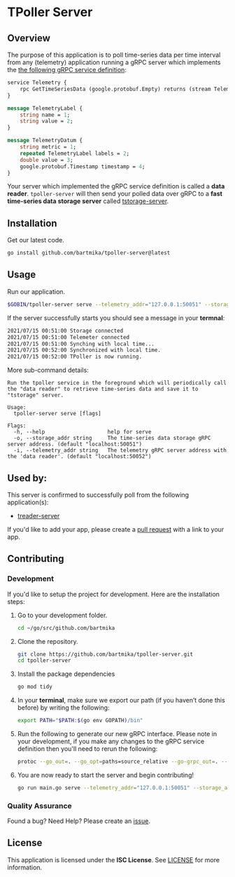 # TPoller Server
## Overview
The purpose of this application is to poll time-series data per time interval from any (telemetry) application running a gRPC server which implements the [the following gRPC service definition](/proto/telemetry.proto):

```protobuf
service Telemetry {
    rpc GetTimeSeriesData (google.protobuf.Empty) returns (stream TelemetryDatum) {}
}

message TelemetryLabel {
    string name = 1;
    string value = 2;
}

message TelemetryDatum {
    string metric = 1;
    repeated TelemetryLabel labels = 2;
    double value = 3;
    google.protobuf.Timestamp timestamp = 4;
}
```

Your server which implemented the gRPC service definition is called a **data reader**. `tpoller-server` will then send your polled data over gRPC to a **fast time-series data storage server** called [tstorage-server](https://github.com/bartmika/tstorage-server).

## Installation

Get our latest code.

```bash
go install github.com/bartmika/tpoller-server@latest
```

## Usage
Run our application.

```bash
$GOBIN/tpoller-server serve --telemetry_addr="127.0.0.1:50051" --storage_addr="127.0.0.1:50052"
```

If the server successfully starts you should see a message in your **termnal**:

```bash
2021/07/15 00:51:00 Storage connected
2021/07/15 00:51:00 Telemeter connected
2021/07/15 00:51:00 Synching with local time...
2021/07/15 00:52:00 Synchronized with local time.
2021/07/15 00:52:00 TPoller is now running.
```

More sub-command details:


```text
Run the tpoller service in the foreground which will periodically call the "data reader" to retrieve time-series data and save it to "tstorage" server.

Usage:
  tpoller-server serve [flags]

Flags:
  -h, --help                    help for serve
  -o, --storage_addr string     The time-series data storage gRPC server address. (default "localhost:50051")
  -i, --telemetry_addr string   The telemetry gRPC server address with the 'data reader'. (default "localhost:50052")
```

## Used by:
This server is confirmed to successfully poll from the following application(s):
* [treader-server](https://github.com/bartmika/treader-server)

If you'd like to add your app, please create a [pull request](https://github.com/bartmika/tpoller-server/pulls) with a link to your app.

## Contributing
### Development
If you'd like to setup the project for development. Here are the installation steps:

1. Go to your development folder.

    ```bash
    cd ~/go/src/github.com/bartmika
    ```

2. Clone the repository.

    ```bash
    git clone https://github.com/bartmika/tpoller-server.git
    cd tpoller-server
    ```

3. Install the package dependencies

    ```bash
    go mod tidy
    ```

4. In your **terminal**, make sure we export our path (if you haven’t done this before) by writing the following:

    ```bash
    export PATH="$PATH:$(go env GOPATH)/bin"
    ```

5. Run the following to generate our new gRPC interface. Please note in your development, if you make any changes to the gRPC service definition then you'll need to rerun the following:

    ```bash
    protoc --go_out=. --go_opt=paths=source_relative --go-grpc_out=. --go-grpc_opt=paths=source_relative proto/telemetry.proto
    ```

6. You are now ready to start the server and begin contributing!

    ```bash
    go run main.go serve --telemetry_addr="127.0.0.1:50051" --storage_addr="127.0.0.1:50052"
    ```

### Quality Assurance

Found a bug? Need Help? Please create an [issue](https://github.com/bartmika/tpoller-server/issues).


## License

This application is licensed under the **ISC License**. See [LICENSE](LICENSE) for more information.
